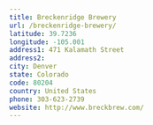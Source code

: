 ```yaml
---
title: Breckenridge Brewery
url: /breckenridge-brewery/
latitude: 39.7236
longitude: -105.001
address1: 471 Kalamath Street
address2: 
city: Denver
state: Colorado
code: 80204
country: United States
phone: 303-623-2739
website: http://www.breckbrew.com/
---
```



